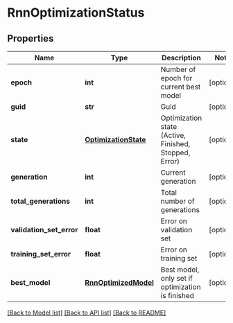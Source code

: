 # RnnOptimizationStatus

## Properties
Name | Type | Description | Notes
------------ | ------------- | ------------- | -------------
**epoch** | **int** | Number of epoch for current best model | [optional] 
**guid** | **str** | Guid | [optional] 
**state** | [**OptimizationState**](OptimizationState.md) | Optimization state (Active, Finished, Stopped, Error) | [optional] 
**generation** | **int** | Current generation | [optional] 
**total_generations** | **int** | Total number of generations | [optional] 
**validation_set_error** | **float** | Error on validation set | [optional] 
**training_set_error** | **float** | Error on training set | [optional] 
**best_model** | [**RnnOptimizedModel**](RnnOptimizedModel.md) | Best model, only set if optimization is finished | [optional] 

[[Back to Model list]](../README.md#documentation-for-models) [[Back to API list]](../README.md#documentation-for-api-endpoints) [[Back to README]](../README.md)


